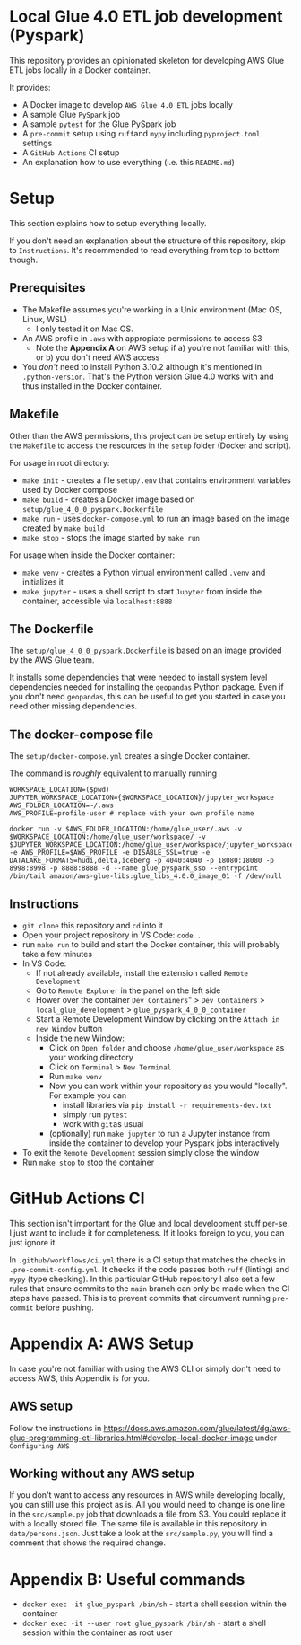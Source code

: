 # Local Glue 4.0 ETL job development (Pyspark)

This repository provides an opinionated skeleton for developing AWS Glue ETL jobs locally in a Docker container.

It provides:
- A Docker image to develop `AWS Glue 4.0 ETL` jobs locally
- A sample Glue `PySpark` job
- A sample `pytest` for the Glue PySpark job
- A `pre-commit` setup using `ruff`and `mypy` including `pyproject.toml` settings
- A `GitHub Actions` CI setup
- An explanation how to use everything (i.e. this `README.md`)

# Setup

This section explains how to setup everything locally.

If you don't need an explanation about the structure of this repository, skip to `Instructions`.
It's recommended to read everything from top to bottom though.

## Prerequisites
- The Makefile assumes you're working in a Unix environment (Mac OS, Linux, WSL)
  - I only tested it on Mac OS. 
- An AWS profile in `.aws` with appropiate permissions to access S3
  - Note the **Appendix A** on AWS setup if a) you're not familiar with this, or b) you don't need AWS access
- You _don't_ need to install Python 3.10.2 although it's mentioned in `.python-version`. That's the Python version Glue 4.0 works with and thus installed in the Docker container.

## Makefile

Other than the AWS permissions, this project can be setup entirely by using the `Makefile` to access the resources in the `setup` folder (Docker and script).

For usage in root directory:
- `make init` - creates a file `setup/.env` that contains environment variables used by Docker compose
- `make build` - creates a Docker image based on `setup/glue_4_0_0_pyspark.Dockerfile`
- `make run` - uses `docker-compose.yml` to run an image based on the image created by `make build`
- `make stop` - stops the image started by `make run` 
  
For usage when inside the Docker container:
- `make venv` - creates a Python virtual environment called `.venv` and initializes it
- `make jupyter` - uses a shell script to start `Jupyter` from inside the container, accessible via `localhost:8888`

## The Dockerfile

The `setup/glue_4_0_0_pyspark.Dockerfile` is based on an image provided by the AWS Glue team.

It installs some dependencies that were needed to install system level dependencies needed for installing the `geopandas` Python package. Even if you don't need `geopandas`, this can be useful to get you started in case you need other missing dependencies.

## The docker-compose file

The `setup/docker-compose.yml` creates a single Docker container.

The command is _roughly_ equivalent to manually running
```
WORKSPACE_LOCATION=($pwd)
JUPYTER_WORKSPACE_LOCATION={$WORKSPACE_LOCATION}/jupyter_workspace
AWS_FOLDER_LOCATION=~/.aws
AWS_PROFILE=profile-user # replace with your own profile name

docker run -v $AWS_FOLDER_LOCATION:/home/glue_user/.aws -v $WORKSPACE_LOCATION:/home/glue_user/workspace/ -v $JUPYTER_WORKSPACE_LOCATION:/home/glue_user/workspace/jupyter_workspace/ -e AWS_PROFILE=$AWS_PROFILE -e DISABLE_SSL=true -e DATALAKE_FORMATS=hudi,delta,iceberg -p 4040:4040 -p 18080:18080 -p 8998:8998 -p 8888:8888 -d --name glue_pyspark_sso --entrypoint /bin/tail amazon/aws-glue-libs:glue_libs_4.0.0_image_01 -f /dev/null
```

## Instructions

- `git clone` this repository and `cd` into it
- Open your project repository in VS Code: `code .`
- run `make run` to build and start the Docker container, this will probably take a few minutes
- In VS Code:
  - If not already available, install the extension called `Remote Development`
  - Go to `Remote Explorer` in the panel on the left side
  - Hower over the container `Dev Containers`" > `Dev Containers` > `local_glue_development` > `glue_pyspark_4_0_0_container`
  - Start a Remote Development Window by clicking on the `Attach in new Window` button
  - Inside the new Window:
    - Click on `Open folder` and choose `/home/glue_user/workspace` as your working directory
    - Click on `Terminal` > `New Terminal`
    - Run `make venv`
    - Now you can work within your repository as you would "locally". For example you can 
      - install libraries via `pip install -r requirements-dev.txt`
      - simply run `pytest`
      - work with `git`as usual
    - (optionally) run `make jupyter` to run a Jupyter instance from inside the container to develop your Pyspark jobs interactively
- To exit the `Remote Development` session simply close the window
- Run `make stop` to stop the container

# GitHub Actions CI

This section isn't important for the Glue and local development stuff per-se. I just want to include it for completeness. If it looks foreign to you, you can just ignore it.

In `.github/workflows/ci.yml` there is a CI setup that matches the checks in `.pre-commit-config.yml`.
It checks if the code passes both `ruff` (linting) and `mypy` (type checking).
In this particular GitHub repository I also set a few rules that ensure commits to the `main` branch can only be made when the CI steps have passed. This is to prevent commits that circumvent running `pre-commit` before pushing.

# Appendix A: AWS Setup

In case you're not familiar with using the AWS CLI or simply don't need to access AWS, this Appendix is for you.

## AWS setup

Follow the instructions in https://docs.aws.amazon.com/glue/latest/dg/aws-glue-programming-etl-libraries.html#develop-local-docker-image under `Configuring AWS`

## Working without any AWS setup

If you don't want to access any resources in AWS while developing locally, you can still use this project as is. All you would need to change is one line in the `src/sample.py` job that downloads a file from S3. You could replace it with a locally stored file. The same file is available in this repository in `data/persons.json`. Just take a look at the `src/sample.py`, you will find a comment that shows the required change.

# Appendix B: Useful commands

- `docker exec -it glue_pyspark /bin/sh` - start a shell session within the container
- `docker exec -it --user root glue_pyspark /bin/sh` - start a shell session within the container as root user
